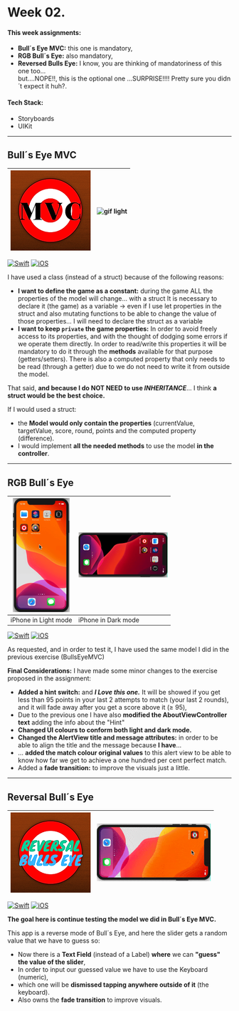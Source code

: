 # Week 02.

#### This week assignments:
- **Bull´s Eye MVC:** this one is mandatory, 
- **RGB Bull´s Eye:** also mandatory,  
- **Reversed Bulls Eye:** I know, you are thinking of mandatoriness of this one too...  
                       but....NOPE!!, this is the optional one ...SURPRISE!!!! 
                       Pretty sure you didn´t expect it huh?.
                       
#### Tech Stack: 
- Storyboards
- UIKit
---

## Bull´s Eye MVC

| ![gif light](/Week02/Assets-Gifs/BullsEyeMVC.png) | ![gif light](/Week02/Assets-Gifs/BullsEyeMVC.gif) |
| ------------------------------------------------- | ------------------------------------------------- |


[![Swift](https://img.shields.io/badge/Swift-5.0-orange.svg?longCache=true&style=flat&logo=swift)](https://www.swift.org)
[![iOS](https://img.shields.io/badge/iOS-13.0+-lightgrey.svg?longCache=true&?style=plastic&logo=apple)](https://developer.apple.com/ios/)


I have used a class (instead of a struct) because of the following reasons:
- **I want to define the game as a constant:** during the game ALL the properties of the model will change... with a struct It is necessary to declare it (the game) as a variable -> even if I use  let properties in the struct and also  mutating functions to be able to change the value of those properties... I will need to declare the struct as a variable  
- **I want to keep `private` the game properties:** In order to avoid freely access to its properties, and with the thought of dodging some errors if we operate them directly. In order to read/write this properties  it will be mandatory to do it through the **methods** available for that purpose  (getters/setters). There is also a computed property that only needs to be read (through a getter) due to we do not need to write it from outside the model.  

That said, **and because I do NOT NEED to use _INHERITANCE_**... I think **a struct would be the best choice.**  

If I would used a struct:
- the **Model would only contain the properties** (currentValue, targetValue, score, round, points and the computed property (difference).
- I would implement **all the needed methods** to use the model **in the  controller**.

---


## RGB Bull´s Eye
| ![gif light](/Week02/Assets-Gifs/RGBullsEyeLight.gif) | ![gif dark](/Week02/Assets-Gifs/RGBullsEyeDark.gif) |
| ------------------------------------------------------- | ----------------------------------------------------- | 
| iPhone in Light mode | iPhone in Dark mode |  


[![Swift](https://img.shields.io/badge/Swift-5.0-orange.svg?longCache=true&style=flat&logo=swift)](https://www.swift.org)
[![iOS](https://img.shields.io/badge/iOS-13.0+-lightgrey.svg?longCache=true&?style=plastic&logo=apple)](https://developer.apple.com/ios/)



As requested, and in order to test it, I have used the same model I did in the previous exercise  (BullsEyeMVC)

**Final Considerations:**
I have made some minor changes to the exercise proposed in the assignment:  
- **Added a hint switch:** and **_I Love this one._** It will be showed if you get less than 95 points in your last 2 attempts to match (your last 2 rounds), and it will fade away after you get a score above it (≥ 95),
- Due to the previous one I have also **modified the AboutViewController text** adding the info about the "Hint"
- **Changed UI colours to conform both light and dark mode.**  
- **Changed the AlertView title and message attributes:** in order to be able to align the title and the message because
    **I have**...  
- ... **added the match colour original values** to this alert view to be able to know how far we get to achieve a one hundred per cent perfect match. 
- Added a **fade transition:** to improve the visuals just a little.

---

## Reversal Bull´s Eye

| ![AppIcon](/Week02/Assets-Gifs/RevBullsEye.png) | ![gif](/Week02/Assets-Gifs/RevBullsEye.gif) |
| ------------------------------------------- | ----------------------------------------------------- | 

[![Swift](https://img.shields.io/badge/Swift-5.0-orange.svg?longCache=true&style=flat&logo=swift)](https://www.swift.org)
[![iOS](https://img.shields.io/badge/iOS-13.0+-lightgrey.svg?longCache=true&?style=plastic&logo=apple)](https://developer.apple.com/ios/)


**The goal here is continue testing the model we did in Bull´s Eye MVC.**  

This app is a reverse mode of Bull´s Eye, and here the slider gets a random value that we have to guess so:
- Now there is a **Text Field** (instead of a Label) **where** we can **"guess" the value of the slider**,
- In order to input our guessed value we have to use the Keyboard (numeric),
- which one will be **dismissed tapping anywhere outside of it** (the keyboard).
- Also owns the **fade transition** to improve visuals.

